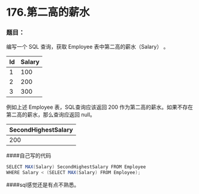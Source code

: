 # 176.第二高的薪水

### 题目：
编写一个 SQL 查询，获取 Employee 表中第二高的薪水（Salary） 。

| Id | Salary |
----|---
| 1  | 100    |
| 2  | 200    |
| 3  | 300    |


例如上述 Employee 表，SQL查询应该返回 200 作为第二高的薪水。如果不存在第二高的薪水，那么查询应返回 null。


| SecondHighestSalary |
----|
| 200                 |
####自己写的代码
```java
SELECT MAX(Salary) SecondHighestSalary FROM Employee
WHERE Salary < (SELECT MAX(Salary) FROM Employee);
```
####sql感觉还是有点不熟悉。
